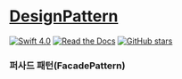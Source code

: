 # [DesignPattern](https://github.com/pikachu987/SwiftGrammar/tree/master/DesignPattern "SwiftGrammar")

[![Swift 4.0](https://img.shields.io/badge/Swift-4.0-orange.svg?style=flat)](https://developer.apple.com/swift/)
[![Read the Docs](https://img.shields.io/readthedocs/pip.svg)](https://github.com/pikachu987/SwiftGrammar)
[![GitHub stars](https://img.shields.io/github/stars/badges/shields.svg?style=social&label=Stars)](https://github.com/pikachu987/SwiftGrammar/stargazers)

###  퍼사드 패턴(FacadePattern)

````Swift

````

````Swift

````
